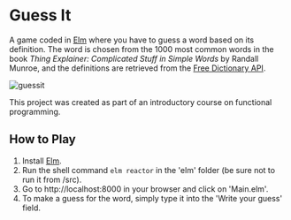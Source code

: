 # Guess It

A game coded in [Elm](https://elm-lang.org/) where you have to guess a word based on its definition. The word is chosen from the 1000 most common words in the book *Thing Explainer: Complicated Stuff in Simple Words* by Randall Munroe, and the definitions are retrieved from the [Free Dictionary API](https://dictionaryapi.dev/).

![guessit](https://github.com/IgrecL/elm-guessit/assets/99618877/29e51391-5f81-4028-9b5a-58b1690e1a61)

This project was created as part of an introductory course on functional programming.

## How to Play

1. Install [Elm](https://elm-lang.org/).
2. Run the shell command `elm reactor` in the 'elm' folder (be sure not to run it from /src).
3. Go to http://localhost:8000 in your browser and click on 'Main.elm'.
4. To make a guess for the word, simply type it into the 'Write your guess' field.
